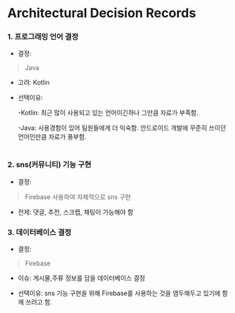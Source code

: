 # Architectural Decision Records

### 1. 프로그래밍 언어 결정
* 결정:
> Java 

* 고려: Kotlin
* 선택이유: 

  -Kotlin: 최근 많이 사용되고 있는 언어이긴하나 그만큼 자료가 부족함.
  
  -Java: 사용경험이 있어 팀원들에게 더 익숙함.
         안드로이드 개발에 꾸준히 쓰이던 언어인만큼 자료가 풍부함.<br><br>
         
### 2. sns(커뮤니티) 기능 구현

* 결정:  
> Firebase 사용하여 자체적으로 sns 구현

* 전제: 댓글, 추천, 스크랩, 채팅이 가능해야 함  


### 3. 데이터베이스 결정
* 결정:
> Firebase

* 이슈: 게시물,주류 정보를 담을 데이터베이스 결정

* 선택이유: sns 기능 구현을 위해 Firebase를 사용하는 것을 염두해두고 있기에 함께 쓰려고 함.

  




